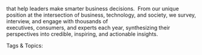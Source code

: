 that help leaders make smarter business decisions. 
From our unique position at the intersection of business, technology, 
and society, we survey, interview, and engage with thousands of  
executives, consumers, and experts each year, synthesizing their 
perspectives into credible, inspiring, and actionable insights. 

   Tags & Topics:
   